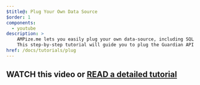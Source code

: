 ```yaml
---
$title@: Plug Your Own Data Source
$order: 1
components:
  - youtube
description: >
    AMPize.me lets you easily plug your own data-source, including SQL Databases, websites, and Rest APIs.  
    This step-by-step tutorial will guide you to plug the Guardian API (http://open-platform.theguardian.com/explore/) as a news data-source.  
href: /docs/tutorials/plug
---
```

<h2>WATCH this video or <a href="/docs/tutorials/plug/source">READ a detailed tutorial</a></h2>
<amp-youtube data-videoid="oJeTZGmlpMc" layout="responsive" width="480" height="270"></amp-youtube>
